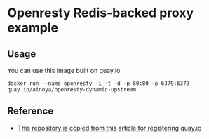 Openresty Redis-backed proxy example
=======================================

Usage
-----------

You can use this image built on quay.io.

```
docker run --name openresty -i -t -d -p 80:80 -p 6379:6379 quay.io/ainoya/openresty-dynamic-upstream
```

Reference
----------

- [This repository is copied from this article for registering quay.io](http://masato.github.io/2014/08/06/docker-reverse-proxy-xipio-openresty-sinatra/)

